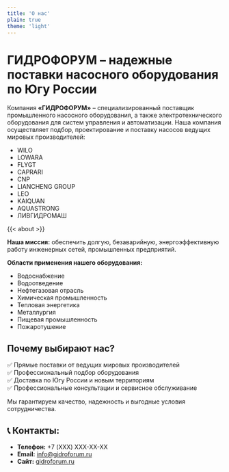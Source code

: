```yaml
---
title: 'О нас'
plain: true
theme: 'light'
---
```

# ГИДРОФОРУМ – надежные поставки насосного оборудования по Югу России

Компания **«ГИДРОФОРУМ»** – специализированный поставщик промышленного насосного оборудования, а также электротехнического оборудования для систем управления и автоматизации. Наша компания осуществляет подбор, проектирование и поставку насосов ведущих мировых производителей:

- WILO
- LOWARA
- FLYGT
- CAPRARI
- CNP
- LIANCHENG GROUP
- LEO
- KAIQUAN
- AQUASTRONG
- ЛИВГИДРОМАШ

{{< about >}}

**Наша миссия:** обеспечить долгую, безаварийную, энергоэффективную работу инженерных сетей, промышленных предприятий.

**Области применения нашего оборудования:**
- Водоснабжение
- Водоотведение
- Нефтегазовая отрасль
- Химическая промышленность
- Тепловая энергетика
- Металлургия
- Пищевая промышленность
- Пожаротушение

## Почему выбирают нас?

✅ Прямые поставки от ведущих мировых производителей  
✅ Профессиональный подбор оборудования  
✅ Доставка по Югу России и новым территориям  
✅ Профессиональные консультации и сервисное обслуживание  

Мы гарантируем качество, надежность и выгодные условия сотрудничества.

## 📞 Контакты:
- **Телефон:** +7 (XXX) XXX-XX-XX  
- **Email:** info@gidroforum.ru  
- **Сайт:** [gidroforum.ru](https://gidroforum.ru) 

